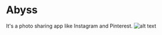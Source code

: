# Abyss
It's a photo sharing app like Instagram and Pinterest.
![alt text](https://github.com/Anacon6a/Abyss/app/src/main/res/img/1.jpg?raw=true)

